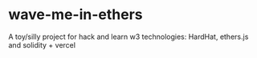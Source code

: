 # wave-me-in-ethers
A toy/silly project for hack and learn w3 technologies: HardHat, ethers.js and solidity + vercel
